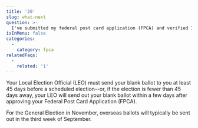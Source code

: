 ```yaml
---
title: '20'
slug: what-next
question: >-
  I've submitted my federal post card application (FPCA) and verified I'll get a ballot, what happens next?
isInMenu: false
categories:
  - 
    category: fpca
relatedFaqs:
  - 
    related: '1'
---
```

Your Local Election Official (LEO) must send your blank ballot to you at least 45 days before a scheduled election--or, if the election is fewer than 45 days away, your LEO will send out your blank ballot within a few days after approving your Federal Post Card Application (FPCA).

For the General Election in November, overseas ballots will typically be sent out in the third week of September.